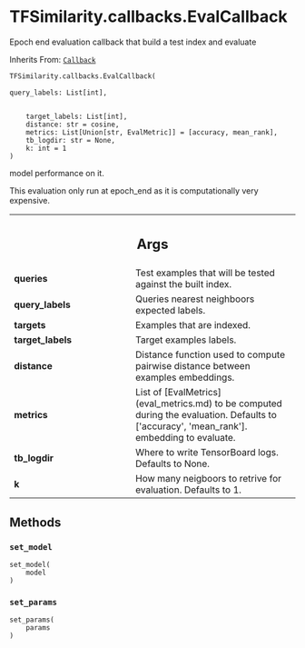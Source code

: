 # TFSimilarity.callbacks.EvalCallback





Epoch end evaluation callback that build a test index and evaluate

Inherits From: [`Callback`](../../TFSimilarity/callbacks/Callback.md)

```python
TFSimilarity.callbacks.EvalCallback(
```

    query_labels: List[int],
```

    target_labels: List[int],
    distance: str = cosine,
    metrics: List[Union[str, EvalMetric]] = [accuracy, mean_rank],
    tb_logdir: str = None,
    k: int = 1
)
```



<!-- Placeholder for "Used in" -->
model performance on it.

This evaluation only run at epoch_end as it is computationally very
expensive.

<!-- Tabular view -->
 <table class="responsive fixed orange">
<colgroup><col width="214px"><col></colgroup>
<tr><th colspan="2"><h2 class="add-link">Args</h2></th></tr>

<tr>
<td>
<b>queries</b>
</td>
<td>
Test examples that will be tested against the built index.
</td>
</tr><tr>
<td>
<b>query_labels</b>
</td>
<td>
Queries nearest neighboors expected labels.
</td>
</tr><tr>
<td>
<b>targets</b>
</td>
<td>
Examples that are indexed.
</td>
</tr><tr>
<td>
<b>target_labels</b>
</td>
<td>
Target examples labels.
</td>
</tr><tr>
<td>
<b>distance</b>
</td>
<td>
Distance function used to compute pairwise distance
between examples embeddings.
</td>
</tr><tr>
<td>
<b>metrics</b>
</td>
<td>
List of [EvalMetrics](eval_metrics.md) to be computed
during the evaluation. Defaults to ['accuracy', 'mean_rank'].
embedding to evaluate.
</td>
</tr><tr>
<td>
<b>tb_logdir</b>
</td>
<td>
Where to write TensorBoard logs. Defaults to None.
</td>
</tr><tr>
<td>
<b>k</b>
</td>
<td>
How many neigboors to retrive for evaluation. Defaults to 1.
</td>
</tr>
</table>



## Methods

<h3 id="set_model"><code>set_model</code></h3>

<pre class="devsite-click-to-copy prettyprint lang-py tfo-signature-link">
<code>set_model(
    model
)
</code></pre>




<h3 id="set_params"><code>set_params</code></h3>

<pre class="devsite-click-to-copy prettyprint lang-py tfo-signature-link">
<code>set_params(
    params
)
</code></pre>







